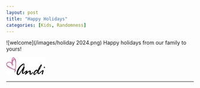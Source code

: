 ```yaml
---
layout: post
title: "Happy Holidays"
categories: [Kids, Randomness]
---
```

![welcome](/images/holiday 2024.png)
Happy holidays from our family to yours! 

![Andi](/images/andi.jpg)

----